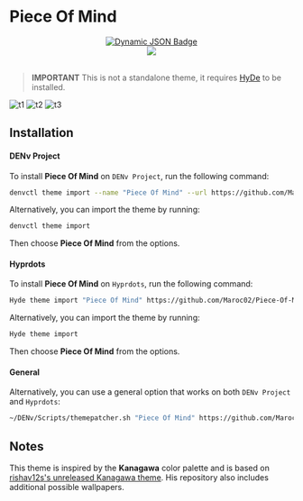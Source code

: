 # Piece Of Mind

<div align="center">
    <a href="https://discord.gg/AYbJ9MJez7">
        <img alt="Dynamic JSON Badge" src="https://img.shields.io/badge/dynamic/json?url=https%3A%2F%2Fdiscordapp.com%2Fapi%2Finvites%2FmT5YqjaJFh%3Fwith_counts%3Dtrue&query=%24.approximate_member_count&suffix=%20members&style=for-the-badge&logo=discord&logoSize=auto&label=The%20HyDe%20Project&labelColor=ebbcba&color=c79bf0">    
    </a>
</div>
<div align="center"><img src="https://raw.githubusercontent.com/prasanthrangan/hyprdots/main/Source/assets/denv_banner.png"><br><br></div>

> **IMPORTANT**
> This is not a standalone theme, it requires [HyDe](https://github.com/DENv-Project/DENv) to be installed.

![t1](./screenshots/ss_1.png)
![t2](./screenshots/ss_2.png)
![t3](./screenshots/ss_3.png)

## Installation

#### DENv Project
To install **Piece Of Mind** on `DENv Project`, run the following command:
```sh
denvctl theme import --name "Piece Of Mind" --url https://github.com/Maroc02/Piece-Of-Mind
```

Alternatively, you can import the theme by running:
```sh
denvctl theme import
```

Then choose **Piece Of Mind** from the options.

#### Hyprdots
To install **Piece Of Mind** on `Hyprdots`, run the following command:

```sh
Hyde theme import "Piece Of Mind" https://github.com/Maroc02/Piece-Of-Mind
```

Alternatively, you can import the theme by running:
```sh
Hyde theme import
```

Then choose **Piece Of Mind** from the options.

#### General
Alternatively, you can use a general option that works on both `DENv Project` and `Hyprdots`:
```sh
~/DENv/Scripts/themepatcher.sh "Piece Of Mind" https://github.com/Maroc02/Piece-Of-Mind
```

## Notes
This theme is inspired by the **Kanagawa** color palette and is based on [rishav12s's unreleased Kanagawa theme](https://github.com/rishav12s/Kanagawa). His repository also includes additional possible wallpapers.
